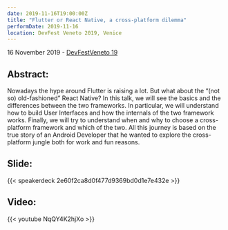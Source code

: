 ```yaml
---
date: 2019-11-16T19:00:00Z
title: "Flutter or React Native, a cross-platform dilemma"
performDate: 2019-11-16
location: DevFest Veneto 2019, Venice
---
```


16 November 2019 - [DevFestVeneto 19](https://devfestvenice.com/schedule/2019-11-16?sessionId=221)

## Abstract:
Nowadays the hype around Flutter is raising a lot. But what about the “(not so) old-fashioned” React Native? In this talk, we will see the basics and the differences between the two frameworks. In particular, we will understand how to build User Interfaces and how the internals of the two framework works. Finally, we will try to understand when and why to choose a cross-platform framework and which of the two. All this journey is based on the true story of an Android Developer that he wanted to explore the cross-platform jungle both for work and fun reasons.

## Slide:

{{< speakerdeck 2e60f2ca8d0f477d9369bd0d1e7e432e >}}


## Video: 
{{< youtube NqQY4K2hjXo >}}

